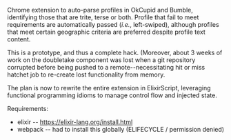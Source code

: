 Chrome extension to auto-parse profiles in OkCupid and Bumble, identifying those
that are trite, terse or both. Profile that fail to meet requirements are
automatically passed (_i.e._, left-swiped), although profiles that meet certain
geographic criteria are preferred despite profile text content.

This is a prototype, and thus a complete hack. (Moreover, about 3 weeks of
work on the doubletake component was lost when a git repository corrupted
before being pushed to a remote--necessitating hit or miss hatchet job to
re-create lost functionality from memory.

The plan is now to rewrite the entire extension in ElixirScript, leveraging
functional programming idioms to manage control flow and injected state.

Requirements:
 * elixir -- https://elixir-lang.org/install.html
 * webpack -- had to install this globally (ELIFECYCLE / permission denied)
